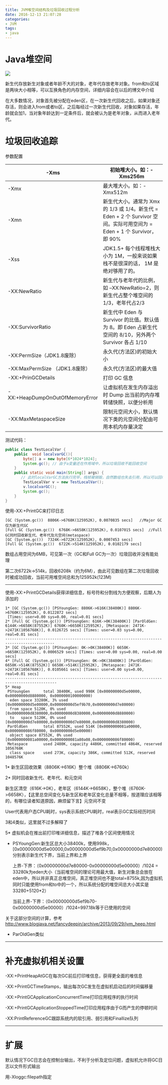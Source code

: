 ```yaml
---
title: JVM堆空间结构及垃圾回收过程分析
date: 2016-12-13 21:07:28
categories:
- JVM
tags:
- java
---
```


# Java堆空间

![](http://ohyqvzpmb.bkt.clouddn.com/images/LearnJVM/jvm_heap_structure.png)

新生代存放新生对象或者年龄不大的对象，老年代存放老年对象。from和to区域是两块大小相等，可以互换角色的内存空间，详细内容会在以后的博文中介绍

在大多数情况，对象首先被分配在eden区，在一次新生代回收之后，如果对象还存活，则会进入from或者to区，之后每经过一次新生代回收，对象如果存活，年龄就会加1，当对象年龄达到一定条件后，就会被认为是老年对象，从而进入老年代。

# 垃圾回收追踪

参数配置

| -Xms                            | 初始堆大小。如：-Xms256m                         |
| ------------------------------- | ---------------------------------------- |
| -Xmx                            | 最大堆大小。如：-Xmx512m                         |
| -Xmn                            | 新生代大小。通常为 Xmx 的 1/3 或 1/4。新生代 = Eden + 2 个 Survivor 空间。实际可用空间为 = Eden + 1 个 Survivor，即 90% |
| -Xss                            | JDK1.5+ 每个线程堆栈大小为 1M，一般来说如果栈不是很深的话， 1M 是绝对够用了的。 |
| -XX:NewRatio                    | 新生代与老年代的比例，如 –XX:NewRatio=2，则新生代占整个堆空间的1/3，老年代占2/3 |
| -XX:SurvivorRatio               | 新生代中 Eden 与 Survivor 的比值。默认值为 8。即 Eden 占新生代空间的 8/10，另外两个 Survivor 各占 1/10 |
| -XX:PermSize（JDK1.8废除）          | 永久代(方法区)的初始大小                            |
| -XX:MaxPermSize （JDK1.8废除）      | 永久代(方法区)的最大值                             |
| -XX:+PrinGCDetails              | 打印 GC 信息                                 |
| -XX:+HeapDumpOnOutOfMemoryError | 让虚拟机在发生内存溢出时 Dump 出当前的内存堆转储快照，以便分析用      |
| -XX:MaxMetaspaceSize            | 限制元空间大小，默认情况下类的元空间分配由可用本机内存量决定           |

测试代码：

```java
public class TestLocalVar {
	public  void localvarGC(){
		byte[] a = new byte[6*1024*1024];
		System.gc(); // 由于a变量还在作用域中，所以垃圾回收不能回收空间
	}
	public static void main(String[] args) {
       // 此时localVarGC方法执行完毕，栈帧被销毁，自然数组也失去引用，所以可以回收数组空间
		TestLocalVar v = new TestLocalVar();
		v.localvarGC();
		System.gc();
	}
}
```

使用-XX:+PrintGC来打印日志

```
[GC (System.gc())  8806K->6768K(125952K), 0.0070835 secs]   //Major GC仅为新生代GC
[Full GC (System.gc())  6768K->6658K(125952K), 0.0107015 secs]  //Full GC同时回收新生代、老年代及元空间(metaspace)
[GC (System.gc())  7324K->6722K(125952K), 0.0007453 secs]
[Full GC (System.gc())  6722K->514K(125952K), 0.0102179 secs]
```

数组占用空间为6MB，可见第一次（GC和Full GC为一次）垃圾回收并没有能处理

第二次6722k->514k，回收6208k（约为6M），由此可见数组在第二次垃圾回收时被成功回收，当前可用堆空间总和为125952k(123M)

-----

使用-XX:+PrintGCDetails获得详细信息，标号符和分割线为方便观察，后期人为添加的

```
1* [GC (System.gc()) [PSYoungGen: 8806K->616K(38400K)] 8806K->6760K(125952K), 0.0122872 secs] 
 [Times: user=0.00 sys=0.00, real=0.01 secs] 
2* [Full GC (System.gc()) [PSYoungGen: 616K->0K(38400K)] [ParOldGen: 6144K->6658K(87552K)] 6760K->6658K(125952K), [Metaspace: 2471K->2471K(1056768K)], 0.0126725 secs] [Times: user=0.03 sys=0.00, real=0.01 secs] 
--------------------------------------------------------------------------------------------
3* [GC (System.gc()) [PSYoungGen: 0K->0K(38400K)] 6658K->6658K(125952K), 0.0006529 secs] [Times: user=0.00 sys=0.00, real=0.00 secs] 
4* [Full GC (System.gc()) [PSYoungGen: 0K->0K(38400K)] [ParOldGen: 6658K->514K(87552K)] 6658K->514K(125952K), [Metaspace: 2471K->2471K(1056768K)], 0.0105661 secs] [Times: user=0.00 sys=0.00, real=0.01 secs] 
---------------------------------------------------------------------------------------------
5* Heap
 PSYoungGen      total 38400K, used 998K [0x00000000d5e00000, 0x00000000d8880000, 0x0000000100000000)
  eden space 33280K, 3% used [0x00000000d5e00000,0x00000000d5ef9b70,0x00000000d7e80000)
  from space 5120K, 0% used [0x00000000d8380000,0x00000000d8380000,0x00000000d8880000)
  to   space 5120K, 0% used [0x00000000d7e80000,0x00000000d7e80000,0x00000000d8380000)
 ParOldGen       total 87552K, used 514K [0x0000000081a00000, 0x0000000086f80000, 0x00000000d5e00000)
  object space 87552K, 0% used [0x0000000081a00000,0x0000000081a80a08,0x0000000086f80000)
 Metaspace       used 2480K, capacity 4486K, committed 4864K, reserved 1056768K
  class space    used 273K, capacity 386K, committed 512K, reserved 1048576K
```

1* 新生区回收效果（8806K->616K）整个堆（8806K->6760k）

2* 同时回收新生代、老年代、和元空间

新生区清空（616K->0K），老年区（6144K->6658K），整个堆（6760K->6658K），【这里总空间变化与新生区和老年区变化总量不相等，按道理应该相等的，有哪位读者知道原因，麻烦留下言】元空间不变

User代表用户态CPU耗时，sys表示系统CPU耗时，real表示GC实际经历时间

3和4类似，这里就不过多解释了

5* 虚拟机会在推出前打印堆详细信息，描述了堆各个区间使用情况

- PSYoungGen:新生区总大小38400k，使用998k，[0x00000000d5e00000,0x00000000d5ef9b70,0x00000000d7e80000)分别表示新生代下界，当前上界和上界

  上界-下界：（0x00000000d7e80000-0x00000000d5e00000）/1024 = 33280k为eden大小（当前堆空间的理论可用最大值，新生对象总会放在eden中，所以并非真正总堆空间，真正堆空间也不是total=8755k,因为虚拟机同时只能使用from和to中的一个，所以系统分配的堆空间总大小其实是33280+5120*2）

  当前上界-下界：（0x00000000d5ef9b70-0x00000000d5e00000）/1024=997.18k等于已使用的空间

关于这部分空间的计算，参考<http://www.blogjava.net/fancydeepin/archive/2013/09/29/jvm_heep.html>

- ParOldGen类似

----

# 补充虚拟机相关设置

-XX:+PrintHeapAtGC在每次GC前后打印堆信息，获得更全面的堆信息

-XX:+PrintGCTimeStamps，输出每次GC发生在虚拟机启动后的时间偏移量

-XX:+PrintGCApplicationConcurrentTime打印应用程序的执行时间

-XX:+PrintGCApplicationStoppedTime打印应用程序由于G而产生的停顿时间

-XX:PrintReferenceGC跟踪系统内的软引用、弱引用和Finallize队列

---

# 扩展

默认情况下GC日志会在控制台输出，不利于分析及定位问题，虚拟机允许将GC日志以文件形式输出

用-Xloggc:filepath指定


